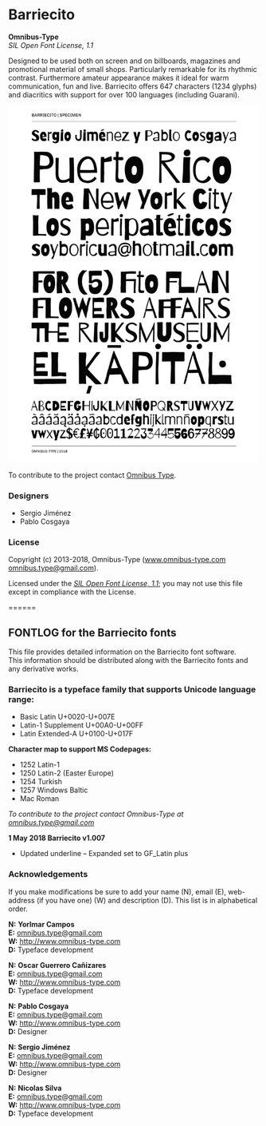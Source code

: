 # Barriecito

**Omnibus-Type**  
*SIL Open Font License, 1.1*

Designed to be used both on screen and on billboards, magazines and promotional material of small shops. Particularly remarkable for its rhythmic contrast. Furthermore amateur appearance makes it ideal for warm communication, fun and live. Barriecito offers 647 characters (1234 glyphs) and diacritics with support for over 100 languages (including Guarani). 

![Sample of Barriecito.](Barriecito.png "Barriecito")

To contribute to the project contact [Omnibus Type](http://omnibus-type.com/).

### Designers

* Sergio Jiménez
* Pablo Cosgaya

### License

Copyright (c) 2013-2018, Omnibus-Type (www.omnibus-type.com omnibus.type@gmail.com).

Licensed under the [*SIL Open Font License, 1.1*](http://scripts.sil.org/OFL); you may not use this file except in compliance with the License.

======
## FONTLOG for the Barriecito fonts

This file provides detailed information on the Barriecito font software.  
This information should be distributed along with the Barriecito fonts and any derivative works.

### Barriecito is a typeface family that supports Unicode language range: 

* Basic Latin           U+0020-U+007E
* Latin-1 Supplement    U+00A0-U+00FF
* Latin Extended-A      U+0100-U+017F

**Character map to support MS Codepages:**
* 1252 Latin-1
* 1250 Latin-2 (Easter Europe)
* 1254 Turkish
* 1257 Windows Baltic
* Mac Roman

*To contribute to the project contact Omnibus-Type at omnibus.type@gmail.com*

**1 May 2018 Barriecito v1.007**
- Updated underline
– Expanded set to GF_Latin plus

### Acknowledgements

If you make modifications be sure to add your name (N), email (E), web-address
(if you have one) (W) and description (D). This list is in alphabetical order.
 
**N:** **Yorlmar Campos**  
**E:** omnibus.type@gmail.com  
**W:** http://www.omnibus-type.com  
**D:** Typeface development 

**N:** **Oscar Guerrero Cañizares**  
**E:** omnibus.type@gmail.com  
**W:** http://www.omnibus-type.com  
**D:** Typeface development  

**N:** **Pablo Cosgaya**  
**E:** omnibus.type@gmail.com  
**W:** http://www.omnibus-type.com  
**D:** Designer

**N:** **Sergio Jiménez**  
**E:** omnibus.type@gmail.com  
**W:** http://www.omnibus-type.com  
**D:** Designer

**N:** **Nicolas Silva**  
**E:** omnibus.type@gmail.com  
**W:** http://www.omnibus-type.com  
**D:** Typeface development 
